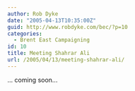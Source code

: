 ```yaml
---
author: Rob Dyke
date: "2005-04-13T10:35:00Z"
guid: http://www.robdyke.com/bec/?p=10
categories:
  - Brent East Campaigning
id: 10
title: Meeting Shahrar Ali
url: /2005/04/13/meeting-shahrar-ali/
---
```

... coming soon...